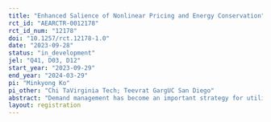 ```yaml
---
title: "Enhanced Salience of Nonlinear Pricing and Energy Conservation"
rct_id: "AEARCTR-0012178"
rct_id_num: "12178"
doi: "10.1257/rct.12178-1.0"
date: "2023-09-28"
status: "in_development"
jel: "Q41, D03, D12"
start_year: "2023-09-29"
end_year: "2024-03-29"
pi: "Minkyong Ko"
pi_other: "Chi TaVirginia Tech; Teevrat GargUC San Diego"
abstract: "Demand management has become an important strategy for utilities to address electricity production shortfalls and intermittent issues resulting from the transition to renewable energy. Many utilities apply increasing block tariffs to prevent pricing low-income households out of basic electricity access, while simultaneously discouraging wasteful overconsumption by high-income households. However, consumers' limited understanding of or attention to such complex pricing systems can result in private and socially sub-optimal behavior, rendering nonlinear pricing ineffective for energy conservation. This project aims to determine whether enhancing the understanding of energy use and nonlinear electricity pricing can help households respond to marginal pricing, thereby increasing energy conservation. We are conducting a large-scale experiment covering 45,000 users of a recently launched mobile app from a state-owned electric utility company in Vietnam. The treatment groups receive either a real-time app display of their estimated daily marginal prices or their total estimated bills to date, for a minimum of six months. To assess and compare the persistent effects of providing high-frequency nonlinear price and total cost information on consumer behavior, we will gather electricity billing data from the participants for one year before and after the experiment."
layout: registration
---
```


